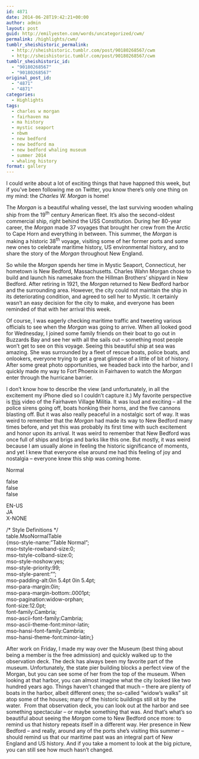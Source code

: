 ```yaml
---
id: 4871
date: 2014-06-28T19:42:21+00:00
author: admin
layout: post
guid: http://emilyesten.com/words/uncategorized/cwm/
permalink: /highlights/cwm/
tumblr_sheishistoric_permalink:
  - http://sheishistoric.tumblr.com/post/90180268567/cwm
  - http://sheishistoric.tumblr.com/post/90180268567/cwm
tumblr_sheishistoric_id:
  - "90180268567"
  - "90180268567"
original_post_id:
  - "4871"
  - "4871"
categories:
  - Highlights
tags:
  - charles w morgan
  - fairhaven ma
  - ma history
  - mystic seaport
  - nbwm
  - new bedford
  - new bedford ma
  - new bedford whaling museum
  - summer 2014
  - whaling history
format: gallery
---
```

<p class="MsoNormal">
  I could write about a lot of exciting things that have happned this week, but if you’ve been following me on Twitter, you know there’s only one thing on my mind: the <em>Charles W. Morgan</em> is home!
</p>

<p class="MsoNormal">
  The <em>Morgan</em> is a beautiful whaling vessel, the last surviving wooden whaling ship from the 19<sup>th</sup> century American fleet. It’s also the second-oldest commercial ship, right behind the USS Constitution. During her 80-year career, the <em>Morgan </em>made 37 voyages that brought her crew from the Arctic to Cape Horn and everything in between. This summer, the <em>Morgan</em> is making a historic 38<sup>th</sup> voyage, visiting some of her former ports and some new ones to celebrate maritime history, US environmental history, and to share the story of the <em>Morgan </em>throughout New England.
</p>

<p class="MsoNormal">
  So while the <em>Morgan </em>spends her time in Mystic Seaport, Connecticut, her hometown is New Bedford, Massachusetts. Charles Wahn Morgan chose to build and launch his namesake from the Hillman Brothers’ shipyard in New Bedford. After retiring in 1921, the <em>Morgan </em>returned to New Bedford harbor and the surrounding area. However, the city could not maintain the ship in its deteriorating condition, and agreed to sell her to Mystic. It certainly wasn’t an easy decision for the city to make, and everyone has been reminded of that with her arrival this week.
</p>

<p class="MsoNormal">
  Of course, I was eagerly checking maritime traffic and tweeting various officials to see when the <em>Morgan </em>was going to arrive. When all looked good for Wednesday, I joined some family friends on their boat to go out in Buzzards Bay and see her with all the sails out – something most people won’t get to see on this voyage. Seeing this beautiful ship at sea was amazing. She was surrounded by a fleet of rescue boats, police boats, and onlookers, everyone trying to get a great glimpse of a little of bit of history. After some great photo opportunities, we headed back into the harbor, and I quickly made my way to Fort Phoenix in Fairhaven to watch the <em>Morgan</em> enter through the hurricane barrier.
</p>

<p class="MsoNormal">
  I don’t know how to describe the view (and unfortunately, in all the excitement my iPhone died so I couldn’t capture it.) My favorite perspective is <a href="http://www.youtube.com/watch?v=2YTsdgZ-bow&feature=youtu.be" target="_blank">this</a> video of the Fairhaven Village Militia. It was loud and exciting – all the police sirens going off, boats honking their horns, and the five cannons blasting off. But it was also really peaceful in a nostalgic sort of way. It was weird to remember that the <em>Morgan</em> had made its way to New Bedford many times before, and yet this was probably its first time with such excitement and honor upon its arrival. It was weird to remember that New Bedford was once full of ships and brigs and barks like this one. But mostly, it was weird because I am usually alone in feeling the historic significance of moments, and yet I knew that everyone else around me had this feeling of joy and nostalgia – everyone knew this ship was coming home.
</p>

<!--[if gte mso 9]>-->

<!--[if gte mso 9]>-->

Normal  


false  
false  
false

EN-US  
JA  
X-NONE

<!--[if gte mso 9]>-->

<!--[if gte mso 10]>-->

/\* Style Definitions \*/  
table.MsoNormalTable  
{mso-style-name:&#8221;Table Normal&#8221;;  
mso-tstyle-rowband-size:0;  
mso-tstyle-colband-size:0;  
mso-style-noshow:yes;  
mso-style-priority:99;  
mso-style-parent:&#8221;&#8221;;  
mso-padding-alt:0in 5.4pt 0in 5.4pt;  
mso-para-margin:0in;  
mso-para-margin-bottom:.0001pt;  
mso-pagination:widow-orphan;  
font-size:12.0pt;  
font-family:Cambria;  
mso-ascii-font-family:Cambria;  
mso-ascii-theme-font:minor-latin;  
mso-hansi-font-family:Cambria;  
mso-hansi-theme-font:minor-latin;}

<!--StartFragment-->

<span>After work on Friday, I made my way over the Museum (best thing about being a member is the free admission) and quickly walked up to the observation deck. The deck has always been my favorite part of the museum. Unfortunately, the state pier building blocks a perfect view of the Morgan, but you can see some of her from the top of the museum. When looking at that harbor, you can almost imagine what the city looked like two hundred years ago. Things haven’t changed that much &#8211; there are plenty of boats in the harbor, albeit different ones; the so-called “widow’s walks” sit atop some of the houses; many of the historic buildings still sit by the water.  From that observation deck, you can look out at the harbor and see something spectacular – or maybe something that was. And that’s what’s so beautiful about seeing the <em>Morgan</em> come to New Bedford once more: to remind us that history repeats itself in a different way. Her presence in New Bedford – and really, around any of the ports she’s visiting this summer – should remind us that our maritime past was an integral part of New England and US history. And if you take a moment to look at the big picture, you can still see how much hasn’t changed. </span><!--EndFragment-->